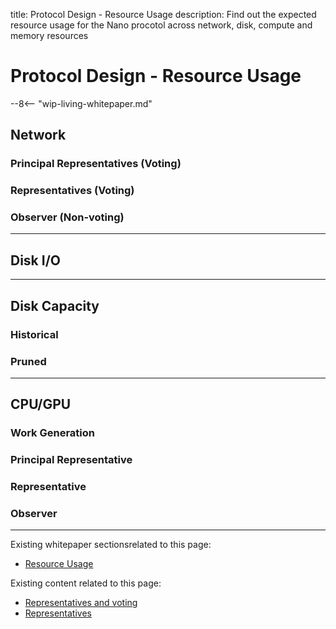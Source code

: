 title: Protocol Design - Resource Usage
description: Find out the expected resource usage for the Nano procotol across network, disk, compute and memory resources

# Protocol Design - Resource Usage

--8<-- "wip-living-whitepaper.md"

## Network

### Principal Representatives (Voting)

### Representatives (Voting)

### Observer (Non-voting)

---

## Disk I/O

---

## Disk Capacity

### Historical

### Pruned

---

## CPU/GPU

### Work Generation

### Principal Representative

### Representative

### Observer

---

Existing whitepaper sectionsrelated to this page:

* [Resource Usage](/whitepaper/english/#resource-usage)

Existing content related to this page:

* [Representatives and voting](/what-is-nano/overview/#representatives-and-voting)
* [Representatives](/integration-guides/the-basics/#representatives)